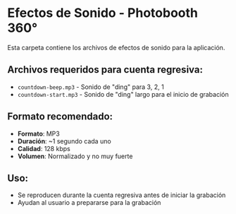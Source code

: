 # Efectos de Sonido - Photobooth 360°

Esta carpeta contiene los archivos de efectos de sonido para la aplicación.

## Archivos requeridos para cuenta regresiva:
- `countdown-beep.mp3` - Sonido de "ding" para 3, 2, 1
- `countdown-start.mp3` - Sonido de "ding" largo para el inicio de grabación

## Formato recomendado:
- **Formato**: MP3
- **Duración**: ~1 segundo cada uno
- **Calidad**: 128 kbps
- **Volumen**: Normalizado y no muy fuerte

## Uso:
- Se reproducen durante la cuenta regresiva antes de iniciar la grabación
- Ayudan al usuario a prepararse para la grabación
